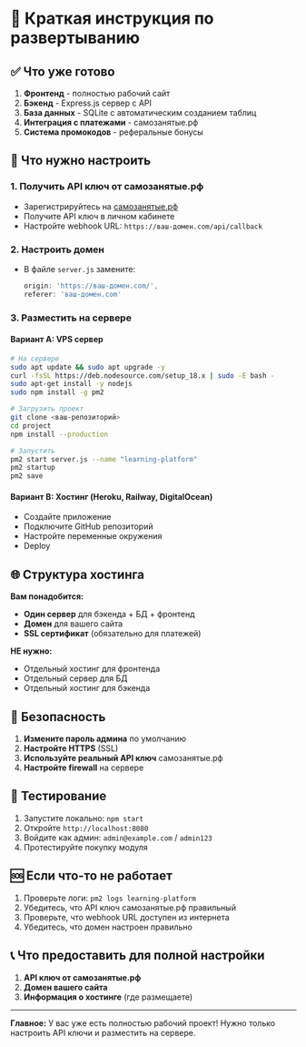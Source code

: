 # 🚀 Краткая инструкция по развертыванию

## ✅ Что уже готово

1. **Фронтенд** - полностью рабочий сайт
2. **Бэкенд** - Express.js сервер с API
3. **База данных** - SQLite с автоматическим созданием таблиц
4. **Интеграция с платежами** - самозанятые.рф
5. **Система промокодов** - реферальные бонусы

## 🔧 Что нужно настроить

### 1. Получить API ключ от самозанятые.рф
- Зарегистрируйтесь на [самозанятые.рф](https://самозанятые.рф)
- Получите API ключ в личном кабинете
- Настройте webhook URL: `https://ваш-домен.com/api/callback`

### 2. Настроить домен
- В файле `server.js` замените:
  ```javascript
  origin: 'https://ваш-домен.com/',
  referer: 'ваш-домен.com'
  ```

### 3. Разместить на сервере

#### Вариант A: VPS сервер
```bash
# На сервере
sudo apt update && sudo apt upgrade -y
curl -fsSL https://deb.nodesource.com/setup_18.x | sudo -E bash -
sudo apt-get install -y nodejs
sudo npm install -g pm2

# Загрузить проект
git clone <ваш-репозиторий>
cd project
npm install --production

# Запустить
pm2 start server.js --name "learning-platform"
pm2 startup
pm2 save
```

#### Вариант B: Хостинг (Heroku, Railway, DigitalOcean)
- Создайте приложение
- Подключите GitHub репозиторий
- Настройте переменные окружения
- Deploy

## 🌐 Структура хостинга

**Вам понадобится:**
- **Один сервер** для бэкенда + БД + фронтенд
- **Домен** для вашего сайта
- **SSL сертификат** (обязательно для платежей)

**НЕ нужно:**
- Отдельный хостинг для фронтенда
- Отдельный сервер для БД
- Отдельный хостинг для бэкенда

## 🔐 Безопасность

1. **Измените пароль админа** по умолчанию
2. **Настройте HTTPS** (SSL)
3. **Используйте реальный API ключ** самозанятые.рф
4. **Настройте firewall** на сервере

## 📱 Тестирование

1. Запустите локально: `npm start`
2. Откройте `http://localhost:8080`
3. Войдите как админ: `admin@example.com` / `admin123`
4. Протестируйте покупку модуля

## 🆘 Если что-то не работает

1. Проверьте логи: `pm2 logs learning-platform`
2. Убедитесь, что API ключ самозанятые.рф правильный
3. Проверьте, что webhook URL доступен из интернета
4. Убедитесь, что домен настроен правильно

## 📞 Что предоставить для полной настройки

1. **API ключ от самозанятые.рф**
2. **Домен вашего сайта**
3. **Информация о хостинге** (где размещаете)

---

**Главное:** У вас уже есть полностью рабочий проект! Нужно только настроить API ключи и разместить на сервере.

